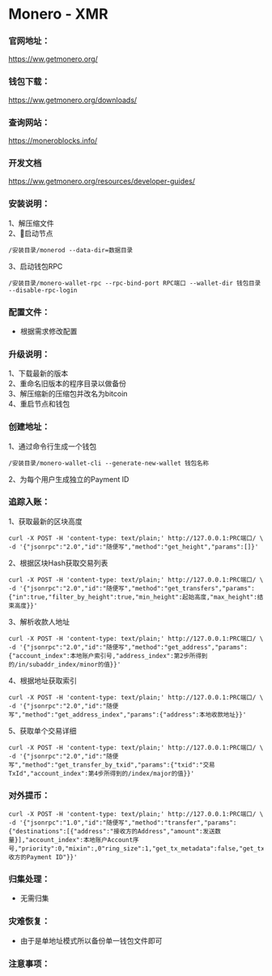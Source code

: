 # Monero - XMR

### 官网地址：
https://ww.getmonero.org/

### 钱包下载：
https://ww.getmonero.org/downloads/

### 查询网站：
https://moneroblocks.info/

### 开发文档
https://ww.getmonero.org/resources/developer-guides/
### 安装说明：
1、解压缩文件  
2、启动节点
```
/安装目录/monerod --data-dir=数据目录
```
3、启动钱包RPC
```
/安装目录/monero-wallet-rpc --rpc-bind-port RPC端口 --wallet-dir 钱包目录 --disable-rpc-login
```

### 配置文件：
* 根据需求修改配置

### 升级说明：
1、下载最新的版本  
2、重命名旧版本的程序目录以做备份  
3、解压缩新的压缩包并改名为bitcoin  
4、重启节点和钱包

### 创建地址：
1、通过命令行生成一个钱包
```
/安装目录/monero-wallet-cli --generate-new-wallet 钱包名称
```
2、为每个用户生成独立的Payment ID  

### 追踪入账：
1、获取最新的区块高度
```
curl -X POST -H 'content-type: text/plain;' http://127.0.0.1:PRC端口/ \
-d '{"jsonrpc":"2.0","id":"随便写","method":"get_height","params":[]}'  
```
2、根据区块Hash获取交易列表
```
curl -X POST -H 'content-type: text/plain;' http://127.0.0.1:PRC端口/ \
-d '{"jsonrpc":"2.0","id":"随便写","method":"get_transfers","params":{"in":true,"filter_by_height":true,"min_height":起始高度,"max_height":结束高度}}'  
```
3、解析收款人地址
```
curl -X POST -H 'content-type: text/plain;' http://127.0.0.1:PRC端口/ \
-d '{"jsonrpc":"2.0","id":"随便写","method":"get_address","params":{"account_index":本地账户索引号,"address_index":第2步所得到的/in/subaddr_index/minor的值}}'  
```
4、根据地址获取索引
```
curl -X POST -H 'content-type: text/plain;' http://127.0.0.1:PRC端口/ \
-d '{"jsonrpc":"2.0","id":"随便写","method":"get_address_index","params":{"address":本地收款地址}}'  
```
5、获取单个交易详细
```
curl -X POST -H 'content-type: text/plain;' http://127.0.0.1:PRC端口/ \
-d '{"jsonrpc":"2.0","id":"随便写","method":"get_transfer_by_txid","params":{"txid":"交易TxId","account_index":第4步所得到的/index/major的值}}'  
```

### 对外提币：
```
curl -X POST -H 'content-type: text/plain;' http://127.0.0.1:PRC端口/ \
-d '{"jsonrpc":"1.0","id":"随便写","method":"transfer","params":{"destinations":[{"address":"接收方的Address","amount":发送数量}],"account_index":本地账户Account序号,"priority":0,"mixin":,0"ring_size":1,"get_tx_metadata":false,"get_tx_hex":true,"new_algorithm":false,"unlock_time":0,"payment_id":"接收方的Payment ID"}}'  
```

### 归集处理：
* 无需归集

### 灾难恢复：
* 由于是单地址模式所以备份单一钱包文件即可

### 注意事项：
